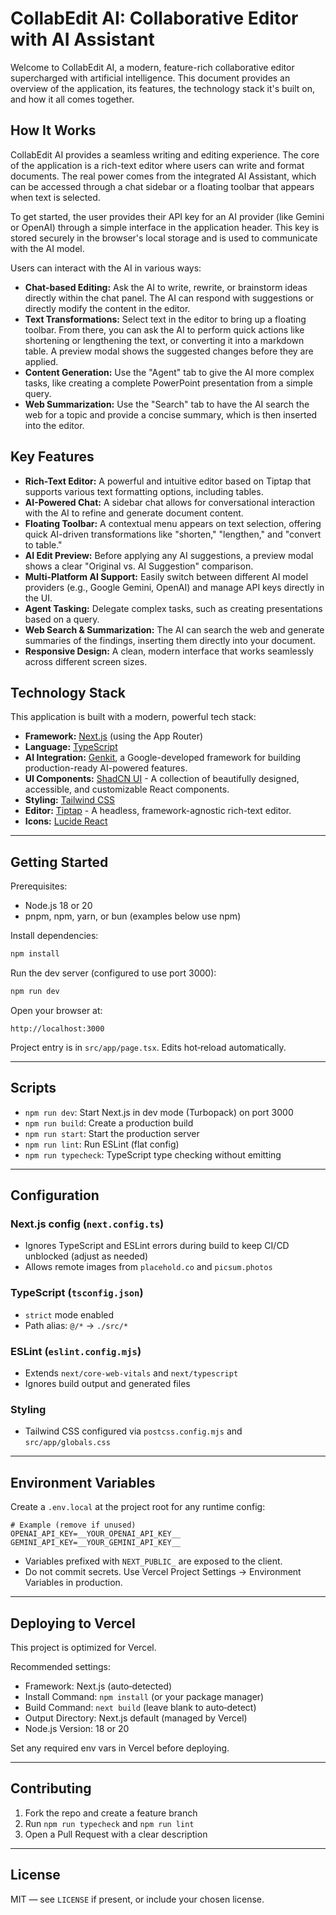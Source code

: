 # CollabEdit AI: Collaborative Editor with AI Assistant

Welcome to CollabEdit AI, a modern, feature-rich collaborative editor supercharged with artificial intelligence. This document provides an overview of the application, its features, the technology stack it's built on, and how it all comes together.

## How It Works

CollabEdit AI provides a seamless writing and editing experience. The core of the application is a rich-text editor where users can write and format documents. The real power comes from the integrated AI Assistant, which can be accessed through a chat sidebar or a floating toolbar that appears when text is selected.

To get started, the user provides their API key for an AI provider (like Gemini or OpenAI) through a simple interface in the application header. This key is stored securely in the browser's local storage and is used to communicate with the AI model.

Users can interact with the AI in various ways:

- **Chat-based Editing:** Ask the AI to write, rewrite, or brainstorm ideas directly within the chat panel. The AI can respond with suggestions or directly modify the content in the editor.
- **Text Transformations:** Select text in the editor to bring up a floating toolbar. From there, you can ask the AI to perform quick actions like shortening or lengthening the text, or converting it into a markdown table. A preview modal shows the suggested changes before they are applied.
- **Content Generation:** Use the "Agent" tab to give the AI more complex tasks, like creating a complete PowerPoint presentation from a simple query.
- **Web Summarization:** Use the "Search" tab to have the AI search the web for a topic and provide a concise summary, which is then inserted into the editor.

## Key Features

- **Rich-Text Editor:** A powerful and intuitive editor based on Tiptap that supports various text formatting options, including tables.
- **AI-Powered Chat:** A sidebar chat allows for conversational interaction with the AI to refine and generate document content.
- **Floating Toolbar:** A contextual menu appears on text selection, offering quick AI-driven transformations like "shorten," "lengthen," and "convert to table."
- **AI Edit Preview:** Before applying any AI suggestions, a preview modal shows a clear "Original vs. AI Suggestion" comparison.
- **Multi-Platform AI Support:** Easily switch between different AI model providers (e.g., Google Gemini, OpenAI) and manage API keys directly in the UI.
- **Agent Tasking:** Delegate complex tasks, such as creating presentations based on a query.
- **Web Search & Summarization:** The AI can search the web and generate summaries of the findings, inserting them directly into your document.
- **Responsive Design:** A clean, modern interface that works seamlessly across different screen sizes.

## Technology Stack

This application is built with a modern, powerful tech stack:

- **Framework:** [Next.js](https://nextjs.org/) (using the App Router)
- **Language:** [TypeScript](https://www.typescriptlang.org/)
- **AI Integration:** [Genkit](https://firebase.google.com/docs/genkit), a Google-developed framework for building production-ready AI-powered features.
- **UI Components:** [ShadCN UI](https://ui.shadcn.com/) - A collection of beautifully designed, accessible, and customizable React components.
- **Styling:** [Tailwind CSS](https://tailwindcss.com/)
- **Editor:** [Tiptap](https://tiptap.dev/) - A headless, framework-agnostic rich-text editor.
- **Icons:** [Lucide React](https://lucide.dev/)

---

## Getting Started

Prerequisites:

- Node.js 18 or 20
- pnpm, npm, yarn, or bun (examples below use npm)

Install dependencies:

```bash
npm install
```

Run the dev server (configured to use port 3000):

```bash
npm run dev
```

Open your browser at:

```
http://localhost:3000
```

Project entry is in `src/app/page.tsx`. Edits hot‑reload automatically.

---

## Scripts

- `npm run dev`: Start Next.js in dev mode (Turbopack) on port 3000
- `npm run build`: Create a production build
- `npm run start`: Start the production server
- `npm run lint`: Run ESLint (flat config)
- `npm run typecheck`: TypeScript type checking without emitting

---

## Configuration

### Next.js config (`next.config.ts`)

- Ignores TypeScript and ESLint errors during build to keep CI/CD unblocked (adjust as needed)
- Allows remote images from `placehold.co` and `picsum.photos`

### TypeScript (`tsconfig.json`)

- `strict` mode enabled
- Path alias: `@/*` → `./src/*`

### ESLint (`eslint.config.mjs`)

- Extends `next/core-web-vitals` and `next/typescript`
- Ignores build output and generated files

### Styling

- Tailwind CSS configured via `postcss.config.mjs` and `src/app/globals.css`

---

## Environment Variables

Create a `.env.local` at the project root for any runtime config:

```
# Example (remove if unused)
OPENAI_API_KEY=__YOUR_OPENAI_API_KEY__
GEMINI_API_KEY=__YOUR_GEMINI_API_KEY__
```

- Variables prefixed with `NEXT_PUBLIC_` are exposed to the client.
- Do not commit secrets. Use Vercel Project Settings → Environment Variables in production.

---

## Deploying to Vercel

This project is optimized for Vercel.

Recommended settings:

- Framework: Next.js (auto‑detected)
- Install Command: `npm install` (or your package manager)
- Build Command: `next build` (leave blank to auto‑detect)
- Output Directory: Next.js default (managed by Vercel)
- Node.js Version: 18 or 20

Set any required env vars in Vercel before deploying.

---

## Contributing

1. Fork the repo and create a feature branch
2. Run `npm run typecheck` and `npm run lint`
3. Open a Pull Request with a clear description

---

## License

MIT — see `LICENSE` if present, or include your chosen license.
